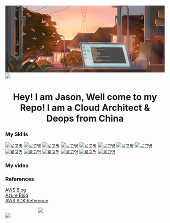 ![logo](https://github.com/Jason-cloud-1/Jason-Cloud-1/blob/main/chuang.webp)  
![](https://komarev.com/ghpvc/?username=Jason-cloud-1&color=green)   
<h1 align="center">Hey! I am Jason, Well come to my Repo!  I am a Cloud Architect & Deops from China</h1>  

### My Skills  
![로고명](https://img.shields.io/badge/AWS-232F3E.svg?&style=for-the-badge&logo=amazonaws&logoColor=white)
![로고명](https://img.shields.io/badge/Azure-0078D4.svg?&style=for-the-badge&logo=microsoftazure&logoColor=white) 
![로고명](https://img.shields.io/badge/Python-3776AB.svg?&style=for-the-badge&logo=Python&logoColor=white) 
![로고명](https://img.shields.io/badge/PowerShell-5391FE.svg?&style=for-the-badge&logo=powershell&logoColor=white) 
![로고명](https://img.shields.io/badge/Shell-FCC624.svg?&style=for-the-badge&logo=linux&logoColor=white) 
![로고명](https://img.shields.io/badge/Ansible-EE0000.svg?&style=for-the-badge&logo=ansible&logoColor=white)
![로고명](https://img.shields.io/badge/Kubernetes-326CE5.svg?&style=for-the-badge&logo=kubernetes&logoColor=white)
![로고명](https://img.shields.io/badge/EKS-FF9900.svg?&style=for-the-badge&logo=amazoneks&logoColor=white)
![로고명](https://img.shields.io/badge/Docker-2496ED.svg?&style=for-the-badge&logo=docker&logoColor=white) 
![로고명](https://img.shields.io/badge/GitHubAction-2088FF.svg?&style=for-the-badge&logo=githubactions&logoColor=white)
![로고명](https://img.shields.io/badge/Jenkins-D24939.svg?&style=for-the-badge&logo=jenkins&logoColor=white) 
![로고명](https://img.shields.io/badge/Terraform-7B42BC.svg?&style=for-the-badge&logo=terraform&logoColor=white)
![로고명](https://img.shields.io/badge/pulumi-8A3391.svg?&style=for-the-badge&logo=pulumi&logoColor=white)
![로고명](https://img.shields.io/badge/helm-0F1689.svg?&style=for-the-badge&logo=helm&logoColor=white)


### My video  

### References

[AWS Blog](https://aws.amazon.com/blogs/?awsf.blog-master-category=*all&awsf.blog-master-learning-levels=*all&awsf.blog-master-industry=*all&awsf.blog-master-analytics-products=*all&awsf.blog-master-artificial-intelligence=*all&awsf.blog-master-aws-cloud-financial-management=*all&awsf.blog-master-blockchain=*all&awsf.blog-master-business-applications=*all&awsf.blog-master-compute=*all&awsf.blog-master-customer-enablement=*all&awsf.blog-master-customer-engagement=*all&awsf.blog-master-database=*all&awsf.blog-master-developer-tools=*all&awsf.blog-master-devops=*all&awsf.blog-master-end-user-computing=*all&awsf.blog-master-mobile=*all&awsf.blog-master-iot=*all&awsf.blog-master-management-governance=*all&awsf.blog-master-media-services=*all&awsf.blog-master-migration-transfer=*all&awsf.blog-master-migration-solutions=*all&awsf.blog-master-networking-content-delivery=*all&awsf.blog-master-programming-language=*all&awsf.blog-master-sector=*all&awsf.blog-master-security=*all&awsf.blog-master-storage=*all)  
[Azure Blog](https://azure.microsoft.com/en-us/blog/)  
[AWS SDK Reference](https://boto3.amazonaws.com/v1/documentation/api/latest/index.html)  

<img align="right" width="400"  src="https://github-readme-stats.vercel.app/api?username=Jason-cloud-1&theme=dark&show_icons=true">             
<img align="left" width="400" src="https://github-readme-stats.vercel.app/api/top-langs/?username=Jason-cloud-1&layout=compact&theme=tokyonight">   








